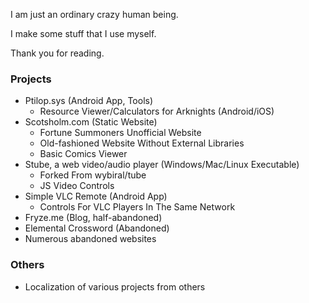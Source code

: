 I am just an ordinary crazy human being.

I make some stuff that I use myself.

Thank you for reading.

### Projects
- Ptilop.sys (Android App, Tools)
  - Resource Viewer/Calculators for Arknights (Android/iOS)
- Scotsholm.com (Static Website)
  - Fortune Summoners Unofficial Website
  - Old-fashioned Website Without External Libraries
  - Basic Comics Viewer
- Stube, a web video/audio player (Windows/Mac/Linux Executable)
  - Forked From wybiral/tube
  - JS Video Controls
- Simple VLC Remote (Android App)
  - Controls For VLC Players In The Same Network
- Fryze.me (Blog, half-abandoned)
- Elemental Crossword (Abandoned)
- Numerous abandoned websites

### Others
- Localization of various projects from others
